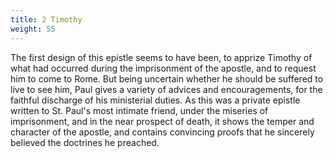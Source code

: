 ```yaml
---
title: 2 Timothy
weight: 55
---
```


The first design of this epistle seems to have been, to apprize Timothy of what had occurred during the imprisonment of the apostle, and to request him to come to Rome. But being uncertain whether he should be suffered to live to see him, Paul gives a variety of advices and encouragements, for the faithful discharge of his ministerial duties. As this was a private epistle written to St. Paul's most intimate friend, under the miseries of imprisonment, and in the near prospect of death,
  it shows the temper and character of the apostle, and contains convincing proofs that he sincerely believed the doctrines he preached.
